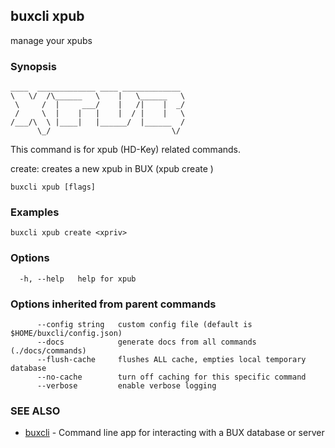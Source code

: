 ## buxcli xpub

manage your xpubs

### Synopsis

```
____  _____________ ____ _____________ 
\   \/  /\______   \    |   \______   \
 \     /  |     ___/    |   /|    |  _/
 /     \  |    |   |    |  / |    |   \
/___/\  \ |____|   |______/  |______  /
      \_/                           \/
```

This command is for xpub (HD-Key) related commands.

create: creates a new xpub in BUX (xpub create <xpriv>)


```
buxcli xpub [flags]
```

### Examples

```
buxcli xpub create <xpriv>
```

### Options

```
  -h, --help   help for xpub
```

### Options inherited from parent commands

```
      --config string   custom config file (default is $HOME/buxcli/config.json)
      --docs            generate docs from all commands (./docs/commands)
      --flush-cache     flushes ALL cache, empties local temporary database
      --no-cache        turn off caching for this specific command
      --verbose         enable verbose logging
```

### SEE ALSO

* [buxcli](buxcli.md)	 - Command line app for interacting with a BUX database or server

